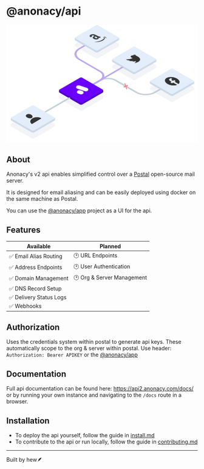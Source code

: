 # @anonacy/api

![api image](docs/graphic.svg)

## About
Anonacy's v2 api enables simplified control over a [Postal](https://docs.postalserver.io/) open-source mail server. 

It is designed for email aliasing and can be easily deployed using docker on the same machine as Postal.

You can use the [@anonacy/app](https://github.com/anonacy/app) project as a UI for the api.

## Features

| Available                 | Planned                        |
|---------------------------|--------------------------------|
| ✅ Email Alias Routing    | 🕑 URL Endpoints                |
| ✅ Address Endpoints      | 🕑 User Authentication          |
| ✅ Domain Management      | 🕑 Org & Server Management      |
| ✅ DNS Record Setup       |                                 |
| ✅ Delivery Status Logs   |                                 |
| ✅ Webhooks               |                                 |

## Authorization

Uses the credentials system within postal to generate api keys. These automatically scope to the org & server within postal. Use header: `Authorization: Bearer APIKEY` or the [@anonacy/app](https://github.com/anonacy/app)

## Documentation

Full api documentation can be found here:
https://api2.anonacy.com/docs/ or by running your own instance and navigating to the `/docs` route in a browser.

## Installation

* To deploy the api yourself, follow the guide in [install.md](./INSTALL.md)
* To contribute to the api or run locally, follow the guide in [contributing.md](./CONTRIBUTING.md)

***

Built by hew🪶

